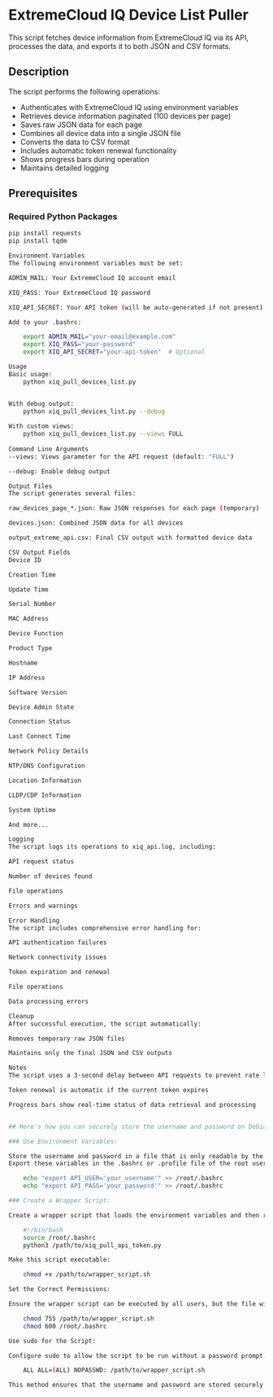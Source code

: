 # ExtremeCloud IQ Device List Puller

This script fetches device information from ExtremeCloud IQ via its API, processes the data, and exports it to both JSON and CSV formats.

## Description

The script performs the following operations:
- Authenticates with ExtremeCloud IQ using environment variables
- Retrieves device information paginated (100 devices per page)
- Saves raw JSON data for each page
- Combines all device data into a single JSON file
- Converts the data to CSV format
- Includes automatic token renewal functionality
- Shows progress bars during operation
- Maintains detailed logging

## Prerequisites

### Required Python Packages
```bash
pip install requests
pip install tqdm

Environment Variables
The following environment variables must be set:

ADMIN_MAIL: Your ExtremeCloud IQ account email

XIQ_PASS: Your ExtremeCloud IQ password

XIQ_API_SECRET: Your API token (will be auto-generated if not present)

Add to your .bashrc:

    export ADMIN_MAIL="your-email@example.com"
    export XIQ_PASS="your-password"
    export XIQ_API_SECRET="your-api-token"  # Optional

Usage
Basic usage:
    python xiq_pull_devices_list.py


With debug output:
    python xiq_pull_devices_list.py --debug
    
With custom views:
    python xiq_pull_devices_list.py --views FULL
    
Command Line Arguments
--views: Views parameter for the API request (default: "FULL")

--debug: Enable debug output

Output Files
The script generates several files:

raw_devices_page_*.json: Raw JSON responses for each page (temporary)

devices.json: Combined JSON data for all devices

output_extreme_api.csv: Final CSV output with formatted device data

CSV Output Fields
Device ID

Creation Time

Update Time

Serial Number

MAC Address

Device Function

Product Type

Hostname

IP Address

Software Version

Device Admin State

Connection Status

Last Connect Time

Network Policy Details

NTP/DNS Configuration

Location Information

LLDP/CDP Information

System Uptime

And more...

Logging
The script logs its operations to xiq_api.log, including:

API request status

Number of devices found

File operations

Errors and warnings

Error Handling
The script includes comprehensive error handling for:

API authentication failures

Network connectivity issues

Token expiration and renewal

File operations

Data processing errors

Cleanup
After successful execution, the script automatically:

Removes temporary raw JSON files

Maintains only the final JSON and CSV outputs

Notes
The script uses a 3-second delay between API requests to prevent rate limiting

Token renewal is automatic if the current token expires

Progress bars show real-time status of data retrieval and processing


## Here's how you can securely store the username and password on Debian and allow any user to run the script:

### Use Environment Variables:

Store the username and password in a file that is only readable by the root user.
Export these variables in the .bashrc or .profile file of the root user.

    echo "export API_USER='your_username'" >> /root/.bashrc
    echo "export API_PASS='your_password'" >> /root/.bashrc

### Create a Wrapper Script:

Create a wrapper script that loads the environment variables and then runs the Python script.

    #!/bin/bash
    source /root/.bashrc
    python3 /path/to/xiq_pull_api_token.py

Make this script executable:

    chmod +x /path/to/wrapper_script.sh

Set the Correct Permissions:

Ensure the wrapper script can be executed by all users, but the file with the environment variables can only be read by the root user.

    chmod 755 /path/to/wrapper_script.sh
    chmod 600 /root/.bashrc

Use sudo for the Script:

Configure sudo to allow the script to be run without a password prompt. Add a rule in the /etc/sudoers file:

    ALL ALL=(ALL) NOPASSWD: /path/to/wrapper_script.sh

This method ensures that the username and password are stored securely while allowing any user to execute the script.
